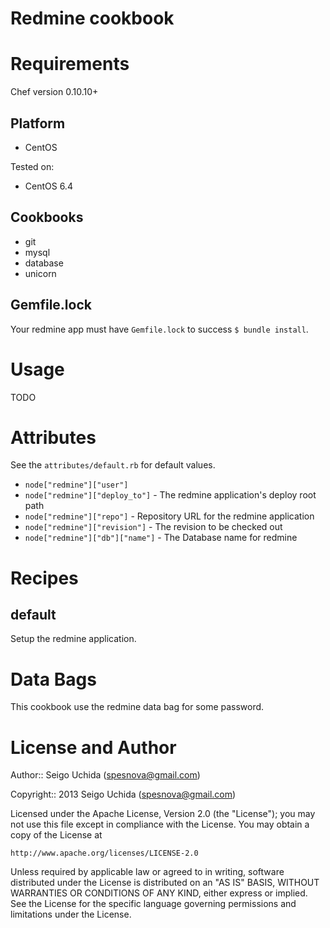 # Redmine cookbook

# Requirements
Chef version 0.10.10+

## Platform

* CentOS

Tested on:

* CentOS 6.4

## Cookbooks

* git
* mysql
* database
* unicorn

## Gemfile.lock
Your redmine app must have `Gemfile.lock` to success `$ bundle install`.

# Usage
TODO

# Attributes
See the `attributes/default.rb` for default values.

* `node["redmine"]["user"]`
* `node["redmine"]["deploy_to"]` - The redmine application's deploy root path
* `node["redmine"]["repo"]` - Repository URL for the redmine application
* `node["redmine"]["revision"]` - The revision to be checked out
* `node["redmine"]["db"]["name"]` - The Database name for redmine

# Recipes
## default
Setup the redmine application.

# Data Bags
This cookbook use the redmine data bag for some password.

# License and Author

Author:: Seigo Uchida (<spesnova@gmail.com>)

Copyright:: 2013 Seigo Uchida (<spesnova@gmail.com>)

Licensed under the Apache License, Version 2.0 (the "License"); you may not use this file except in compliance with the License. You may obtain a copy of the License at

```
http://www.apache.org/licenses/LICENSE-2.0
```

Unless required by applicable law or agreed to in writing, software distributed under the License is distributed on an "AS IS" BASIS, WITHOUT WARRANTIES OR CONDITIONS OF ANY KIND, either express or implied. See the License for the specific language governing permissions and limitations under the License.